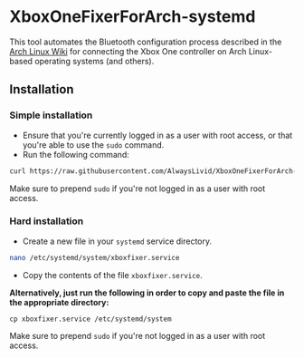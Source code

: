 # XboxOneFixerForArch-systemd

This tool automates the Bluetooth configuration process described in the [Arch Linux Wiki](https://wiki.archlinux.org/index.php/Gamepad#Connect_Xbox_Wireless_Controller_with_Bluetooth) for connecting the Xbox One controller on Arch Linux-based operating systems (and others).

## Installation

### Simple installation

- Ensure that you're currently logged in as a user with root access, or that you're able to use the `sudo` command.
- Run the following command:

```sh
curl https://raw.githubusercontent.com/AlwaysLivid/XboxOneFixerForArch-systemd/master/xboxfixer.service > /etc/systemd/system/xboxfixer.service
```

Make sure to prepend `sudo` if you're not logged in as a user with root access.

### Hard installation

- Create a new file in your `systemd` service directory.

```sh
nano /etc/systemd/system/xboxfixer.service
```

- Copy the contents of the file `xboxfixer.service`.

**Alternatively, just run the following in order to copy and paste the file in the appropriate directory:**

`cp xboxfixer.service /etc/systemd/system`

Make sure to prepend `sudo` if you're not logged in as a user with root access.
